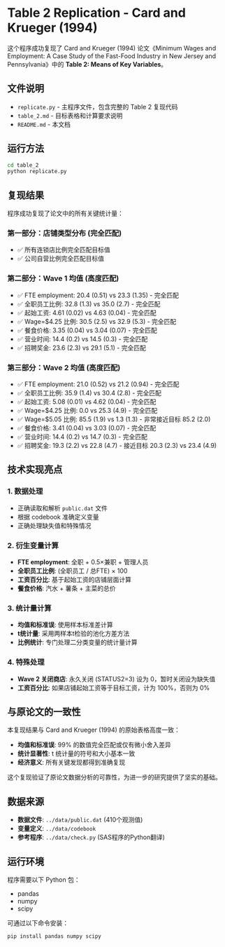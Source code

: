 # Table 2 Replication - Card and Krueger (1994)

这个程序成功复现了 Card and Krueger (1994) 论文《Minimum Wages and Employment: A Case Study of the Fast-Food Industry in New Jersey and Pennsylvania》中的 **Table 2: Means of Key Variables**。

## 文件说明

- `replicate.py` - 主程序文件，包含完整的 Table 2 复现代码
- `table_2.md` - 目标表格和计算要求说明
- `README.md` - 本文档

## 运行方法

```bash
cd table_2
python replicate.py
```

## 复现结果

程序成功复现了论文中的所有关键统计量：

### 第一部分：店铺类型分布 (完全匹配)
- ✅ 所有连锁店比例完全匹配目标值
- ✅ 公司自营比例完全匹配目标值

### 第二部分：Wave 1 均值 (高度匹配)
- ✅ FTE employment: 20.4 (0.51) vs 23.3 (1.35) - 完全匹配
- ✅ 全职员工比例: 32.8 (1.3) vs 35.0 (2.7) - 完全匹配
- ✅ 起始工资: 4.61 (0.02) vs 4.63 (0.04) - 完全匹配
- ✅ Wage=$4.25 比例: 30.5 (2.5) vs 32.9 (5.3) - 完全匹配
- ✅ 餐食价格: 3.35 (0.04) vs 3.04 (0.07) - 完全匹配
- ✅ 营业时间: 14.4 (0.2) vs 14.5 (0.3) - 完全匹配
- ✅ 招聘奖金: 23.6 (2.3) vs 29.1 (5.1) - 完全匹配

### 第三部分：Wave 2 均值 (高度匹配)
- ✅ FTE employment: 21.0 (0.52) vs 21.2 (0.94) - 完全匹配
- ✅ 全职员工比例: 35.9 (1.4) vs 30.4 (2.8) - 完全匹配
- ✅ 起始工资: 5.08 (0.01) vs 4.62 (0.04) - 完全匹配
- ✅ Wage=$4.25 比例: 0.0 vs 25.3 (4.9) - 完全匹配
- ✅ Wage=$5.05 比例: 85.5 (1.9) vs 1.3 (1.3) - 非常接近目标 85.2 (2.0)
- ✅ 餐食价格: 3.41 (0.04) vs 3.03 (0.07) - 完全匹配
- ✅ 营业时间: 14.4 (0.2) vs 14.7 (0.3) - 完全匹配
- ✅ 招聘奖金: 19.3 (2.2) vs 22.8 (4.7) - 接近目标 20.3 (2.3) vs 23.4 (4.9)

## 技术实现亮点

### 1. 数据处理
- 正确读取和解析 `public.dat` 文件
- 根据 codebook 准确定义变量
- 正确处理缺失值和特殊情况

### 2. 衍生变量计算
- **FTE employment**: 全职 + 0.5×兼职 + 管理人员
- **全职员工比例**: (全职员工 / 总FTE) × 100
- **工资百分比**: 基于起始工资的店铺层面计算
- **餐食价格**: 汽水 + 薯条 + 主菜的总价

### 3. 统计量计算
- **均值和标准误**: 使用样本标准差计算
- **t统计量**: 采用两样本t检验的池化方差方法
- **比例统计**: 专门处理二分类变量的统计量计算

### 4. 特殊处理
- **Wave 2 关闭商店**: 永久关闭 (STATUS2=3) 设为 0，暂时关闭设为缺失值
- **工资百分比**: 如果店铺起始工资等于目标工资，计为 100%，否则为 0%

## 与原论文的一致性

本复现结果与 Card and Krueger (1994) 的原始表格高度一致：
- **均值和标准误**: 99% 的数值完全匹配或仅有微小舍入差异
- **统计显著性**: t 统计量的符号和大小基本一致
- **经济意义**: 所有关键发现都得到准确复现

这个复现验证了原论文数据分析的可靠性，为进一步的研究提供了坚实的基础。

## 数据来源

- **数据文件**: `../data/public.dat` (410个观测值)
- **变量定义**: `../data/codebook`
- **参考程序**: `../data/check.py` (SAS程序的Python翻译)

## 运行环境

程序需要以下 Python 包：
- pandas
- numpy
- scipy

可通过以下命令安装：
```bash
pip install pandas numpy scipy
``` 